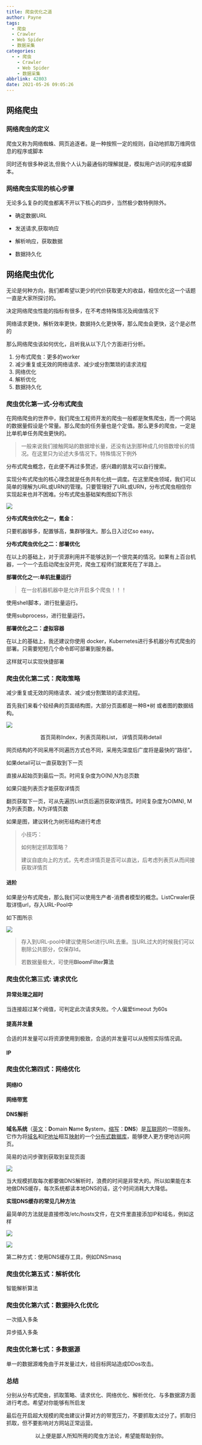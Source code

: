 ```yaml
---
title: 爬虫优化之道
author: Payne
tags:
  - 爬虫
  - Crawler
  - Web Spider
  - 数据采集
categories:
  - - 爬虫
    - Crawler
    - Web Spider
    - 数据采集
abbrlink: 42803
date: 2021-05-26 09:05:26
---
```

## 网络爬虫

### 网络爬虫的定义

爬虫又称为网络蜘蛛、网页追逐者。是一种按照一定的规则，自动地抓取万维网信息的程序或脚本

同时还有很多种说法,但我个人认为最通俗的理解就是，模拟用户访问的程序或脚本。

<!--more-->

### 网络爬虫实现的核心步骤

无论多么复杂的爬虫都离不开以下核心的四步，当然极少数特例除外。

- 确定数据URL

- 发送请求,获取响应

- 解析响应，获取数据

- 数据持久化

## 网络爬虫优化

无论是何种方向，我们都希望以更少的代价获取更大的收益，相信优化这一个话题一直是大家所探讨的。

决定网络爬虫性能的指标有很多，在不考虑特殊情况及阀值情况下

网络请求更快，解析效率更快，数据持久化更快等，那么爬虫会更快，这个是必然的

那么网络爬虫该如何优化，且听我从以下几个方面进行分析。

1. 分布式爬虫：更多的worker
2. 减少重复或无效的网络请求、减少或分割繁琐的请求流程
3. 网络优化
4. 解析优化
5. 数据持久化

### 爬虫优化第一式-分布式爬虫

在网络爬虫的世界中，我们爬虫工程师开发的爬虫一般都是聚焦爬虫，而一个网站的数据量假设是个常量。那么爬虫的任务量也是个定值。那么更多的爬虫，一定是比单机单任务爬虫更快的。

> 一般来说我们接触网站的数据增长量，还没有达到那种成几何倍数增长的情况。在这里只为论述大多情况下。特殊情况下例外

分布式爬虫概念，在此便不再过多赘述，感兴趣的朋友可以自行搜索。

实现分布式爬虫的核心理念就是任务共有化统一调度。在这里爬虫领域，我们可以简单的理解为URL或URN的管理。只要管理好了URL或URN，分布式爬虫相信你实现起来也并不困难。分布式爬虫基础架构图如下所示

![](https://tva1.sinaimg.cn/large/008i3skNgy1gquzrwsspdj30r50do0sr.jpg)

**分布式爬虫优化之一，氪金：**

只要机器够多，配置够高，集群够强大。那么日入过亿so easy。

**分布式爬虫优化之二：部署优化**

在以上的基础上，对于资源利用并不能够达到一个很完美的情况。如果有上百台机器，一个一个去启动爬虫没开完，爬虫工程师们就累死在了半路上。

**部署优化之一:单机批量运行**

> 在一台机器机器中是允许开启多个爬虫！！！

使用shell脚本，进行批量运行。

使用subprocess，进行批量运行。

**部署优化之二：虚拟容器**

在以上的基础上，我还建议你使用 docker，Kubernetes进行多机器分布式爬虫的部署。只需要短短几个命令即可部署到服务器。

这样就可以实现快捷部署

### 爬虫优化第二式：爬取策略

减少重复或无效的网络请求、减少或分割繁琐的请求流程。

首先我们来看个较经典的页面结构图，大部分页面都是一种B*树 或者图的数据结构。

![](https://tva1.sinaimg.cn/large/008i3skNgy1gqv1hqdepcj31400u04qr.jpg)

<div style="text-align: center;">首页简称Index，列表页简称List， 详情页简称detail</div>



网页结构的不同采用不同遍历方式也不同，采用先深度后广度将是最快的“路径”。

如果detail可以一直获取到下一页

直接从起始页到最后一页。时间复杂度为O(N),N为总页数

如果只能列表页才能获取详情页

翻页获取下一页，可从先遍历List页后遍历获取详情页。时间复杂度为O(MN), M为列表页数，N为详情页数

如果是图，建议转化为树形结构进行考虑

> 小技巧：
>
> 如何制定抓取策略？
>
> 建议自底向上的方式，先考虑详情页是否可以直达，后考虑列表页从而间接获取详情页

#### 进阶

如果是分布式爬虫，那么我们可以使用生产者-消费者模型的概念。ListCrwaler获取详情url，存入URL-Pool中

如下图所示

![](https://tva1.sinaimg.cn/large/008i3skNgy1gqv21zh059j30f70asglk.jpg)

> 存入到URL-pool中建议使用Set进行URL去重。当URL过大的时候我们可以剔除公共部分，仅保存Id。
>
> 若数据量极大，可使用**BloomFilter算法**

### 爬虫优化第三式: 请求优化

#### 异常处理之超时

当连接超过某个阀值，可判定此次请求失败。个人偏爱timeout 为60s

#### 提高并发量

合适的并发量可以将资源使用到极致，合适的并发量可以从按照实际情况调。

#### IP

### 爬虫优化第四式：网络优化

#### 网络IO

**网络带宽**

#### DNS解析

**域名系统**（[英文](https://baike.baidu.com/item/英文)：**D**omain **N**ame **S**ystem，[缩写](https://baike.baidu.com/item/缩写)：**DNS**）是[互联网](https://baike.baidu.com/item/互联网)的一项服务。它作为将[域名](https://baike.baidu.com/item/域名)和[IP地址](https://baike.baidu.com/item/IP地址)相互[映射](https://baike.baidu.com/item/映射)的一个[分布式数据库](https://baike.baidu.com/item/分布式数据库)，能够使人更方便地访问网页。

简易的访问步骤到获取到呈现页面

![](https://tva1.sinaimg.cn/large/008i3skNgy1gqv2nmieu3j30f90c1wec.jpg)

当大规模抓取每次都要做DNS解析时，浪费的时间是非常大的。所以如果能在本地做DNS缓存，每次系统都读本地DNS的话，这个时间消耗大大降低。

**实现DNS缓存的常见几种方法**

最简单的方法就是直接修改/etc/hosts文件，在文件里直接添加IP和域名，例如这样

![](https://tva1.sinaimg.cn/large/008i3skNgy1gqv30rtefqj30mt0bbjrk.jpg)

![](https://tva1.sinaimg.cn/large/008i3skNgy1gqv3074tn5j30s60apmx7.jpg)

第二种方式：使用DNS缓存工具，例如DNSmasq

### 爬虫优化第五式：解析优化

智能解析算法

### 爬虫优化第六式：数据持久化优化

一次插入多条

异步插入多条

### 爬虫优化第七式：多数据源

单一的数据源难免由于并发量过大，给目标网站造成DDos攻击。

### 总结

分别从分布式爬虫，抓取策略、请求优化、网络优化、解析优化、与多数据源方面进行考虑。希望对你能够有所启发

最后在开启超大规模的爬虫建议计算对方的带宽压力，不要抓取太过分了。抓取归抓取，但不要影响对方网站正常运营。



<div style="text-align: center;">以上便是鄙人所知所用的爬虫方法论，希望能帮助到你。</div>